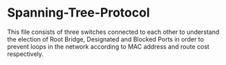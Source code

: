 # Spanning-Tree-Protocol
This file consists of three switches connected to each other to understand the election of Root Bridge, Designated and Blocked Ports in order to prevent loops in the network according to MAC address and route cost respectively.

